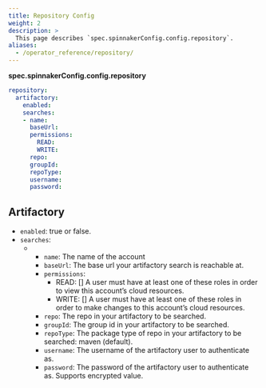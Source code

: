 ```yaml
---
title: Repository Config
weight: 2
description: >
  This page describes `spec.spinnakerConfig.config.repository`.
aliases:
  - /operator_reference/repository/
---
```



**spec.spinnakerConfig.config.repository**

```yaml
repository:
  artifactory:
    enabled:
    searches:
    - name:
      baseUrl:
      permissions:
        READ:
        WRITE:
      repo:
      groupId:
      repoType:
      username:
      password:
```

## Artifactory

- `enabled`: true or false.
- `searches`:
    - - `name`: The name of the account
      - `baseUrl`: The base url your artifactory search is reachable at.
      - `permissions`:
        - READ: [] A user must have at least one of these roles in order to view this account’s cloud resources.
        - WRITE: [] A user must have at least one of these roles in order to make changes to this account’s cloud resources.
      - `repo`: The repo in your artifactory to be searched.
      - `groupId`: The group id in your artifactory to be searched.
      - `repoType`: The package type of repo in your artifactory to be searched: maven (default).
      - `username`: The username of the artifactory user to authenticate as.
      - `password`: The password of the artifactory user to authenticate as. Supports encrypted value.
